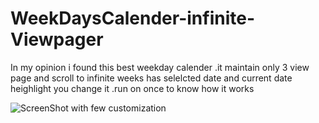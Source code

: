 # WeekDaysCalender-infinite-Viewpager

In my opinion i found this best weekday calender .it maintain only 3 view page and scroll to infinite weeks has selelcted date and current date heighlight you change it .run on once to know how it works

![ScreenShot with few customization](https://github.com/SouravKumarPandit/WeekDaysCalender-infinite-Viewpager/WeekDaysCalender-infinite-Viewpager/Screenshot_1522731784.png?raw=true)

